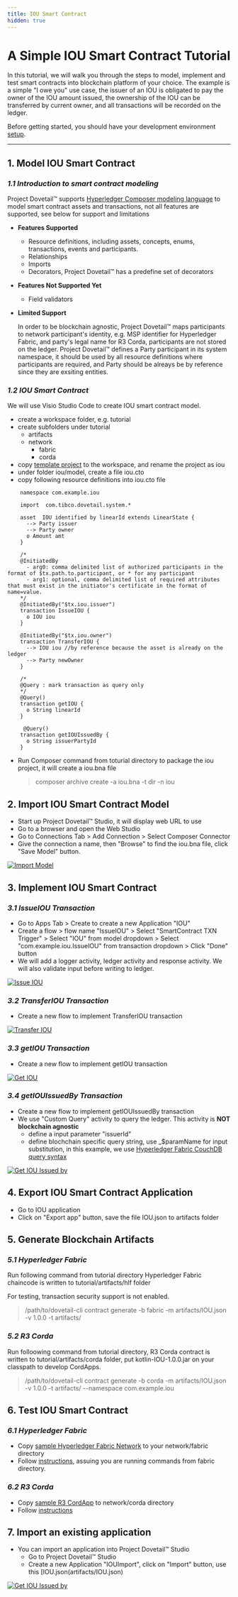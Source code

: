 ```yaml
---
title: IOU Smart Contract
hidden: true
---
```



 # A Simple IOU Smart Contract Tutorial

In this tutorial, we will walk you through the steps to model, implement and test smart contracts into blockchain platform of your choice. The example is a simple "I owe you" use case, the issuer of an IOU is obligated to pay the owner of the IOU amount issued, the ownership of the IOU can be transferred by current owner, and all transactions will be recorded on the ledger.

Before getting started, you should have your development environment [setup](../development/devenv/setup).

******

## 1. Model IOU Smart Contract
### *1.1 Introduction to smart contract modeling*
Project Dovetail™ supports [Hyperledger Composer modeling language](https://hyperledger.github.io/composer/v0.19/reference/cto_language.html) to model smart contract assets and transactions, not all features are supported, see below for support and limitations
* **Features Supported**
    - Resource definitions, including assets, concepts, enums, transactions, events and participants.
    - Relationships
    - Imports
    - Decorators, Project Dovetail™ has a predefine set of decorators

* **Features Not Supported Yet**
    - Field validators

* **Limited Support**

   In order to be blockchain agnostic, Project Dovetail™ maps participants to network participant's identity, e.g. MSP identifier for Hyperledger Fabric, and party's legal name for R3 Corda, participants are not stored on the ledger. Project Dovetail™ defines a Party participant in its system namespace, it should be used by all resource definitions where participants are required, and Party should be alreays be by reference since they are exsiting entities.

### *1.2 IOU Smart Contract*
We will use Visio Studio Code to create IOU smart contract model.
- create a workspace folder, e.g. tutorial
- create subfolders under tutorial
     - artifacts
     - network
        - fabric
        - corda
- copy [template project](https://github.com/TIBCOSoftware/dovetail/blob/master/tutorial/template) to the workspace, and rename the project as iou
- under folder iou/model, create a file iou.cto
- copy following resource definitions into iou.cto file
```
    namespace com.example.iou

    import  com.tibco.dovetail.system.*

    asset  IOU identified by linearId extends LinearState {
      --> Party issuer
      --> Party owner
      o Amount amt
    }

    /*
    @InitiatedBy
      - arg0: comma delimited list of authorized participants in the format of $tx.path.to.participant, or * for any participant
      - arg1: optional, comma delimited list of required attributes that must exist in the initiator's certificate in the format of name=value.
    */
    @InitiatedBy("$tx.iou.issuer")
    transaction IssueIOU {
      o IOU iou
    }

    @InitiatedBy("$tx.iou.owner")
    transaction TransferIOU {
      --> IOU iou //by reference because the asset is already on the ledger
      --> Party newOwner
    }

    /* 
    @Query : mark transaction as query only
    */
    @Query()
    transaction getIOU {
      o String linearId
    }

     @Query()
    transaction getIOUIssuedBy {
      o String issuerPartyId
    }
```
- Run Composer command from toturial directory to package the iou project, it will create a iou.bna file
   > composer archive create -a iou.bna -t dir -n iou

## 2. Import IOU Smart Contract Model
* Start up Project Dovetail™ Studio, it will display web URL to use
* Go to a browser and open the Web Studio
* Go to Connections Tab > Add Connection > Select Composer Connector
* Give the connection a name, then "Browse" to find the iou.bna file, click "Save Model" button. 

<p><a target="_blank" rel="noopener noreferrer" href="../images/recordings/importbna.gif"><img src="images/recordings/importbna.gif" alt="Import Model" style="max-width:75%;"></a></p>

## 3. Implement IOU Smart Contract
### *3.1 IssueIOU Transaction*
* Go to Apps Tab > Create to create a new Application "IOU"
* Create a flow > flow name "IssueIOU" > Select "SmartContract TXN Trigger" > Select "IOU" from model dropdown > Select "com.example.iou.IssueIOU" from transaction dropdown > Click "Done" button
* We will add a logger activity, ledger activity and response activity. We will also validate input before writing to ledger. 

<p><a target="_blank" rel="noopener noreferrer" href="images/recordings/issueiou.gif"><img src="images/recordings/issueiou.gif" alt="Issue IOU" style="max-width:75%;"></a></p>

### *3.2 TransferIOU Transaction*
* Create a new flow to implement TransferIOU transaction
<p><a target="_blank" rel="noopener noreferrer" href="images/recordings/transferiou.gif"><img src="images/recordings/transferiou.gif" alt="Transfer IOU" style="max-width:75%;"></a></p>

### *3.3 getIOU Transaction*
* Create a new flow to implement getIOU transaction
<p><a target="_blank" rel="noopener noreferrer" href="images/recordings/getiou.gif"><img src="images/recordings/getiou.gif" alt="Get IOU" style="max-width:75%;"></a></p>

### *3.4 getIOUIssuedBy Transaction*
* Create a new flow to implement getIOUIssuedBy transaction
* We use "Custom Query" activity to query the ledger. This activity is **NOT blockchain agnostic**
   - define a input parameter "issuerId"
   - define blochchain specific query string, use _$paramName for input substitution, in this example, we use [Hyperledger Fabric CouchDB query syntax](https://hyperledger-fabric.readthedocs.io/en/release-1.3/couchdb_tutorial.html)

<p><a target="_blank" rel="noopener noreferrer" href="images/recordings/getiouissuedby.gif"><img src="images/recordings/getiouissuedby.gif" alt="Get IOU Issued by" style="max-width:75%;"></a></p>

## 4. Export IOU Smart Contract Application
* Go to IOU application
* Click on "Export app" button, save the file IOU.json to artifacts folder

## 5. Generate Blockchain Artifacts

### *5.1 Hyperledger Fabric*
Run following command from tutorial directory Hyperledger Fabric chaincode is written to tutorial/artifacts/hlf folder

For testing, transaction security support is not enabled.

> /path/to/dovetail-cli contract generate -b fabric -m artifacts/IOU.json -v 1.0.0 -t artifacts/

### *5.2 R3 Corda*
Run folloowing command from tutorial directory, R3 Corda contract is written to tutorial/artifacts/corda folder, put kotlin-IOU-1.0.0.jar on your classpath to develop CordApps.

> /path/to/dovetail-cli contract generate -b corda -m artifacts/IOU.json -v 1.0.0 -t artifacts/ --namespace com.example.iou

## 6. Test IOU Smart Contract
### *6.1 Hyperledger Fabric*
* Copy [sample Hyperledger Fabric Network](https://github.com/TIBCOSoftware/dovetail/blob/master/docs/content/labs/network/fabric) to your network/fabric directory
* Follow [instructions](network/fabric/fabric_network.md), assuing you are running commands from fabric directory.

### *6.2 R3 Corda*
* Copy [sample R3 CordApp](https://github.com/TIBCOSoftware/dovetail/blob/master/docs/content/labs/network/corda) to network/corda directory
* Follow [instructions](network/corda/corda_network.md)

## 7. Import an existing application
* You can import an application into Project Dovetail™ Studio
   - Go to Project Dovetail™ Studio
   - Create a new Application "IOUImport", click on "Import" button, use this [IOU.json(artifacts/IOU.json)

<p><a target="_blank" rel="noopener noreferrer" href="images/recordings/importiou.gif"><img src="images/recordings/importiou.gif" alt="Get IOU Issued by" style="max-width:75%;"></a></p>


